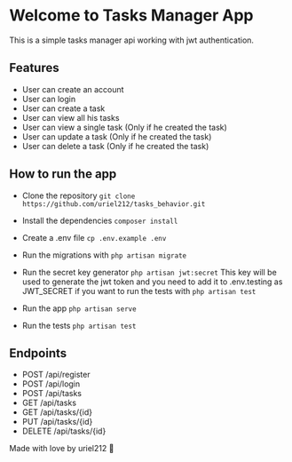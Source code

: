 # Welcome to Tasks Manager App
This is a simple tasks manager api working with jwt authentication.

## Features
- User can create an account
- User can login
- User can create a task
- User can view all his tasks
- User can view a single task (Only if he created the task)
- User can update a task (Only if he created the task)
- User can delete a task (Only if he created the task)

## How to run the app
- Clone the repository
`git clone https://github.com/uriel212/tasks_behavior.git`

- Install the dependencies
`composer install`

- Create a .env file
`cp .env.example .env`

- Run the migrations with
`php artisan migrate`

- Run the secret key generator
`php artisan jwt:secret`
This key will be used to generate the jwt token and you need to add it to .env.testing as JWT_SECRET if you want to run the tests with `php artisan test`

- Run the app
`php artisan serve`

- Run the tests
`php artisan test`

## Endpoints
- POST /api/register
- POST /api/login
- POST /api/tasks
- GET /api/tasks
- GET /api/tasks/{id}
- PUT /api/tasks/{id}
- DELETE /api/tasks/{id}


Made with love by uriel212 💙